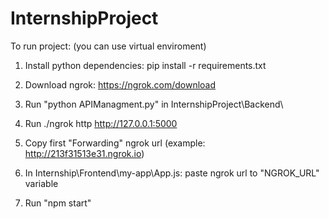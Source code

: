 # InternshipProject

To run project:
(you can use virtual enviroment)
1. Install python dependencies:
	pip install -r requirements.txt

2. Download ngrok:
	https://ngrok.com/download

3. Run "python APIManagment.py" in InternshipProject\Backend\

4. Run ./ngrok http http://127.0.0.1:5000

5. Copy first "Forwarding" ngrok url (example: http://213f31513e31.ngrok.io)

6. In Internship\Frontend\my-app\App.js:
	paste ngrok url to "NGROK_URL" variable

7. Run "npm start" 

